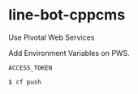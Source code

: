 # line-bot-cppcms

Use Pivotal Web Services

Add Environment Variables on PWS.
```
ACCESS_TOKEN
```

```
$ cf push
```

